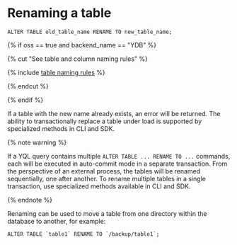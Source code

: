 # Renaming a table

```yql
ALTER TABLE old_table_name RENAME TO new_table_name;
```

{% if oss == true and backend_name == "YDB" %}

{% cut "See table and column naming rules" %}

{% include [table naming rules](../../../../concepts/datamodel/_includes/object-naming-rules.md) %}

{% endcut %}

{% endif %}

If a table with the new name already exists, an error will be returned. The ability to transactionally replace a table under load is supported by specialized methods in CLI and SDK.

{% note warning %}

If a YQL query contains multiple `ALTER TABLE ... RENAME TO ...` commands, each will be executed in auto-commit mode in a separate transaction. From the perspective of an external process, the tables will be renamed sequentially, one after another. To rename multiple tables in a single transaction, use specialized methods available in CLI and SDK.

{% endnote %}

Renaming can be used to move a table from one directory within the database to another, for example:

``` yql
ALTER TABLE `table1` RENAME TO `/backup/table1`;
```
